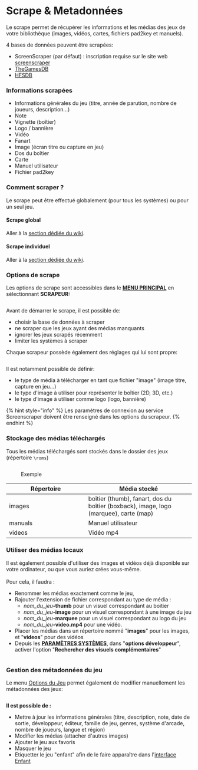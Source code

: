 # Scrape & Metadonnées

Le scrape permet de récupérer les informations et les médias des jeux de votre bibliothèque (images, vidéos, cartes, fichiers pad2key et manuels).

4 bases de données peuvent être scrapées:

* ScreenScraper (par défaut) : inscription requise sur le site web [screenscraper](https://www.screenscraper.fr/)
* [TheGamesDB](https://thegamesdb.net/)
* [HFSDB](https://db.hfsplay.fr/)

### **Informations scrapées**

* Informations générales du jeu (titre, année de parution, nombre de joueurs, description...)
* Note
* Vignette (boîtier)
* Logo / bannière
* Vidéo
* Fanart
* Image (écran titre ou capture en jeu)
* Dos du boîtier
* Carte
* Manuel utilisateur
* Fichier pad2key

### Comment scraper ?

Le scrape peut être effectué globalement (pour tous les systèmes) ou pour un seul jeu.

#### Scrape global

Aller à la [section dédiée du wiki](../premiers-pas/adding-a-game.md#scrape-global).

#### Scrape individuel

Aller à la [section dédiée du wiki](../premiers-pas/adding-a-game.md#scrape-individuel-par-jeu).



### Options de scrape

Les options de scrape sont accessibles dans le [**MENU PRINCIPAL**](main-menu.md#parametres-des-jeux) en sélectionnant **SCRAPEUR:**

<div align="left"><figure><img src="https://i.imgur.com/9CFSkvg.png" alt=""><figcaption></figcaption></figure></div>

Avant de démarrer le scrape, il est possible de:

* choisir la base de données à scraper
* ne scraper que les jeux ayant des médias manquants
* ignorer les jeux scrapés récemment
* limiter les systèmes à scraper

Chaque scrapeur possède également des réglages qui lui sont propre:

<div align="left"><figure><img src="https://i.imgur.com/aGCeQUh.jpg" alt=""><figcaption></figcaption></figure></div>

Il est notamment possible de définir:

* le type de média à télécharger en tant que fichier "image" (image titre, capture en jeu...)
* le type d'image à utiliser pour représenter le boîtier (2D, 3D, etc.)
* le type d'image à utiliser comme logo (logo, bannière)

{% hint style="info" %}
Les paramètres de connexion au service Screenscraper doivent être renseigné dans les options du scrapeur.
{% endhint %}

### Stockage des médias téléchargés

Tous les médias téléchargés sont stockés dans le dossier des jeux (répertoire `\roms`)

<div align="left"><figure><img src="https://i.imgur.com/XlUVX8L.png" alt=""><figcaption><p>Exemple</p></figcaption></figure></div>

<table><thead><tr><th width="199">Répertoire</th><th>Média stocké</th></tr></thead><tbody><tr><td>images</td><td>boîtier (thumb), fanart, dos du boîtier (boxback), image, logo (marquee), carte (map)</td></tr><tr><td>manuals</td><td>Manuel utilisateur</td></tr><tr><td>videos</td><td>Vidéo mp4</td></tr></tbody></table>

###

### Utiliser des médias locaux

Il est également possible d'utiliser des images et vidéos déjà disponible sur votre ordinateur, ou que vous auriez crées vous-même.\
\
Pour cela, il faudra :

* Renommer les médias exactement comme le jeu,
* Rajouter l'extension de fichier correspondant au type de média :
  * _nom\_du\_jeu_**-thumb** pour un visuel correspondant au boitier
  * _nom\_du\_jeu_**-image** pour un visuel correspondant à une image du jeu
  * _nom\_du\_jeu_**-marquee** pour un visuel correspondant au logo du jeu
  * _nom\_du\_jeu_**-video.mp4** pour une vidéo.
* Placer les médias dans un répertoire nommé "**images**" pour les images, et "**videos**" pour des vidéos
* Depuis les [**PARAMÈTRES SYSTÈMES**](main-menu.md#parametres-systeme), dans  "**options développeur**", activer l'option "**Rechercher des visuels complémentaires**"

<figure><img src="https://i.imgur.com/pTTYZa0.png" alt=""><figcaption></figcaption></figure>



### Gestion des métadonnées du jeu

Le menu [Options du Jeu](game-options.md) permet également de modifier manuellement les métadonnées des jeux:

<div align="left"><figure><img src="https://i.imgur.com/PfePfik.png" alt=""><figcaption></figcaption></figure></div>

**Il est possible de :**

* Mettre à jour les informations générales (titre, description, note, date de sortie, développeur, éditeur, famille de jeu, genres, système d'arcade, nombre de joueurs, langue et région)
* Modifier les médias (attacher d'autres images)
* Ajouter le jeu aux favoris
* Masquer le jeu
* Etiquetter le jeu "enfant" afin de le faire apparaître dans l'[interface Enfant](../utilisation-avancee/kiosk-and-kid-mode.md#mode-enfant)
